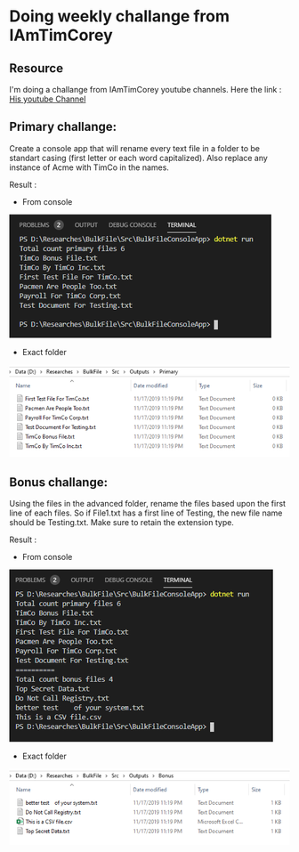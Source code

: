 # Doing weekly challange from IAmTimCorey

## Resource
I'm doing a challange from IAmTimCorey youtube channels. Here the link : [His youtube Channel](https://www.youtube.com/watch?v=Wj-aTJOVqNs)

## Primary challange:

Create a console app that will rename every text file in a folder to be standart casing (first letter or each word capitalized).
Also replace any instance of Acme with TimCo in the names.

Result :
* From console

![alt text](https://github.com/VendyP/bulk-file-renaming-csharp/blob/master/Assets/Images/proof-primary-challange.PNG "Proof 1")

* Exact folder

![alt text](https://github.com/VendyP/bulk-file-renaming-csharp/blob/master/Assets/Images/proof-primary-challange-2.PNG "Proof 2")

## Bonus challange:
Using the files in the advanced folder, rename the files based upon the first line of each files. 
So if File1.txt has a first line of Testing, the new file name should be Testing.txt.
Make sure to retain the extension type.

Result : 
* From console

![alt text](https://github.com/VendyP/bulk-file-renaming-csharp/blob/master/Assets/Images/proof-bonus-challange.PNG "Proof 1")

* Exact folder

![alt text](https://github.com/VendyP/bulk-file-renaming-csharp/blob/master/Assets/Images/proof-bonus-challange-2.PNG "Proof 2")
